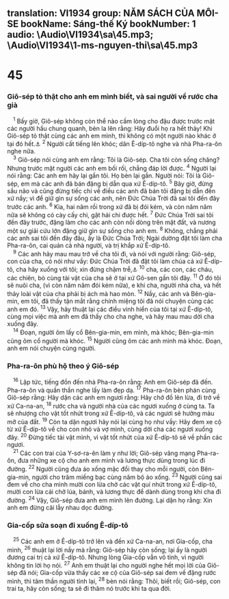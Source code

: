 translation: VI1934
group: NĂM SÁCH CỦA MÔI-SE
bookName: Sáng-thế Ký 
bookNumber: 1
audio: \Audio\VI1934\sa\45.mp3; \Audio\VI1934\1-ms-nguyen-thi\sa\45.mp3
-------

<div class="title"><h1>45</h1><h3>Giô-sép tỏ thật cho anh em mình biết, và sai người về rước cha già</h3></div>
<span class="verse sa_45_1"> <sup>1</sup> Bấy giờ, Giô-sép không còn thể nào cầm lòng cho đậu được trước mặt các người hầu chung quanh, bèn la lên rằng: Hãy đuổi họ ra hết thảy! Khi Giô-sép tỏ thật cùng các anh em mình, thì không có một người nào khác ở tại đó hết.<a data-toggle="tooltip" data-placement="bottom" title="Cong 7:13">⚓</a></span>
<span class="verse sa_45_2"><sup>2</sup> Người cất tiếng lên khóc; dân Ê-díp-tô nghe và nhà Pha-ra-ôn nghe nữa. <br/></span>
<span class="verse sa_45_3"> <sup>3</sup> Giô-sép nói cùng anh em rằng: Tôi là Giô-sép. Cha tôi còn sống chăng? Nhưng trước mặt người các anh em bối rối, chẳng đáp lời được. </span>
<span class="verse sa_45_4"><sup>4</sup> Người lại nói rằng: Các anh em hãy lại gần tôi. Họ bèn lại gần. Người nói: Tôi là Giô-sép, em mà các anh đã bán đặng bị dẫn qua xứ Ê-díp-tô. </span>
<span class="verse sa_45_5"><sup>5</sup> Bây giờ, đừng sầu não và cũng đừng tiếc chi về điều các anh đã bán tôi đặng bị dẫn đến xứ nầy; vì để giữ gìn sự sống các anh, nên Đức Chúa Trời đã sai tôi đến đây trước các anh. </span>
<span class="verse sa_45_6"><sup>6</sup> Kìa, hai năm rồi trong xứ đã bị đói kém, và còn năm năm nữa sẽ không có cày cấy chi, gặt hái chi được hết. </span>
<span class="verse sa_45_7"><sup>7</sup> Đức Chúa Trời sai tôi đến đây trước, đặng làm cho các anh còn nối dòng trên mặt đất, và nương một sự giải cứu lớn đặng giữ gìn sự sống cho anh em. </span>
<span class="verse sa_45_8"><sup>8</sup> Không, chẳng phải các anh sai tôi đến đây đâu, ấy là Đức Chúa Trời; Ngài dường đặt tôi làm cha Pha-ra-ôn, cai quản cả nhà người, và trị khắp xứ Ê-díp-tô. <br/></span>
<span class="verse sa_45_9"> <sup>9</sup> Các anh hãy mau mau trở về cha tôi đi, và nói với người rằng: Giô-sép, con của cha, có nói như vầy: Đức Chúa Trời đã đặt tôi làm chúa cả xứ Ê-díp-tô, cha hãy xuống với tôi; xin đừng chậm trễ,<a data-toggle="tooltip" data-placement="bottom" title="Cong 7:14">⚓</a></span>
<span class="verse sa_45_10"><sup>10</sup> cha, các con, các cháu, các chiên, bò cùng tài vật của cha sẽ ở tại xứ Gô-sen gần tôi đây. </span>
<span class="verse sa_45_11"><sup>11</sup> Ở đó tôi sẽ nuôi cha, (vì còn năm năm đói kém nữa), e khi cha, người nhà cha, và hết thảy loài vật của cha phải bị ách mà hao mòn. </span>
<span class="verse sa_45_12"><sup>12</sup> Nầy, các anh và Bên-gia-min, em tôi, đã thấy tận mắt rằng chính miệng tôi đã nói chuyện cùng các anh em đó. </span>
<span class="verse sa_45_13"><sup>13</sup> Vậy, hãy thuật lại các điều vinh hiển của tôi tại xứ Ê-díp-tô, cùng mọi việc mà anh em đã thấy cho cha nghe, và hãy mau mau dời cha xuống đây. <br/></span>
<span class="verse sa_45_14"> <sup>14</sup> Đoạn, người ôm lấy cổ Bên-gia-min, em mình, mà khóc; Bên-gia-min cũng ôm cổ người mà khóc. </span>
<span class="verse sa_45_15"><sup>15</sup> Người cũng ôm các anh mình mà khóc. Đoạn, anh em nói chuyện cùng người. <br/></span>
<div class="title"><h3>Pha-ra-ôn phù hộ theo ý Giô-sép</h3></div>
<span class="verse sa_45_16"> <sup>16</sup> Lập tức, tiếng đồn đến nhà Pha-ra-ôn rằng: Anh em Giô-sép đã đến. Pha-ra-ôn và quần thần nghe lấy làm đẹp dạ. </span>
<span class="verse sa_45_17"><sup>17</sup> Pha-ra-ôn bèn phán cùng Giô-sép rằng: Hãy dặn các anh em ngươi rằng: Hãy chở đồ lên lừa, đi trở về xứ Ca-na-an, </span>
<span class="verse sa_45_18"><sup>18</sup> rước cha và người nhà của các ngươi xuống ở cùng ta. Ta sẽ nhượng cho vật tốt nhứt trong xứ Ê-díp-tô, và các ngươi sẽ hưởng màu mỡ của đất. </span>
<span class="verse sa_45_19"><sup>19</sup> Còn ta dặn ngươi hãy nói lại cùng họ như vầy: Hãy đem xe cộ từ xứ Ê-díp-tô về cho con nhỏ và vợ mình, cùng dời cha các ngươi xuống đây. </span>
<span class="verse sa_45_20"><sup>20</sup> Đừng tiếc tài vật mình, vì vật tốt nhứt của xứ Ê-díp-tô sẽ về phần các ngươi. <br/></span>
<span class="verse sa_45_21"> <sup>21</sup> Các con trai của Y-sơ-ra-ên làm y như lời; Giô-sép vâng mạng Pha-ra-ôn, đưa những xe cộ cho anh em mình và lương thực dùng trong lúc đi đường. </span>
<span class="verse sa_45_22"><sup>22</sup> Người cũng đưa áo xống mặc đổi thay cho mỗi người, còn Bên-gia-min, người cho trăm miếng bạc cùng năm bộ áo xống. </span>
<span class="verse sa_45_23"><sup>23</sup> Người cũng sai đem về cho cha mình mười con lừa chở các vật quí nhứt trong xứ Ê-díp-tô, mười con lừa cái chở lúa, bánh, và lương thực để dành dùng trong khi cha đi đường. </span>
<span class="verse sa_45_24"><sup>24</sup> Vậy, Giô-sép đưa anh em mình lên đường. Lại dặn họ rằng: Xin anh em đừng cãi lẫy nhau dọc đường. <br/></span>
<div class="title"><h3>Gia-cốp sửa soạn đi xuống Ê-díp-tô</h3></div>
<span class="verse sa_45_25"> <sup>25</sup> Các anh em ở Ê-díp-tô trở lên và đến xứ Ca-na-an, nơi Gia-cốp, cha mình, </span>
<span class="verse sa_45_26"><sup>26</sup> thuật lại lời nầy mà rằng: Giô-sép hãy còn sống; lại ấy là người đương cai trị cả xứ Ê-díp-tô. Nhưng lòng Gia-cốp vẫn vô tình, vì người không tin lời họ nói. </span>
<span class="verse sa_45_27"><sup>27</sup> Anh em thuật lại cho người nghe hết mọi lời của Giô-sép đã nói; Gia-cốp vừa thấy các xe cộ của Giô-sép sai đem về đặng rước mình, thì tâm thần người tỉnh lại, </span>
<span class="verse sa_45_28"><sup>28</sup> bèn nói rằng: Thôi, biết rồi; Giô-sép, con trai ta, hãy còn sống; ta sẽ đi thăm nó trước khi ta qua đời. <br/></span>
